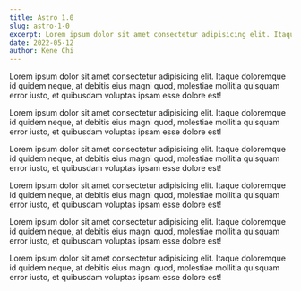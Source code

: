```yaml
---
title: Astro 1.0
slug: astro-1-0
excerpt: Lorem ipsum dolor sit amet consectetur adipisicing elit. Itaque doloremque id quidem neque, at debitis eius magni quod, molestiae mollitia quisquam error iusto, et quibusdam voluptas ipsam esse dolore est!
date: 2022-05-12
author: Kene Chi
---
```


Lorem ipsum dolor sit amet consectetur adipisicing elit. Itaque doloremque id quidem neque, at debitis eius magni quod, molestiae mollitia quisquam error iusto, et quibusdam voluptas ipsam esse dolore est!

Lorem ipsum dolor sit amet consectetur adipisicing elit. Itaque doloremque id quidem neque, at debitis eius magni quod, molestiae mollitia quisquam error iusto, et quibusdam voluptas ipsam esse dolore est!

Lorem ipsum dolor sit amet consectetur adipisicing elit. Itaque doloremque id quidem neque, at debitis eius magni quod, molestiae mollitia quisquam error iusto, et quibusdam voluptas ipsam esse dolore est!

Lorem ipsum dolor sit amet consectetur adipisicing elit. Itaque doloremque id quidem neque, at debitis eius magni quod, molestiae mollitia quisquam error iusto, et quibusdam voluptas ipsam esse dolore est!

Lorem ipsum dolor sit amet consectetur adipisicing elit. Itaque doloremque id quidem neque, at debitis eius magni quod, molestiae mollitia quisquam error iusto, et quibusdam voluptas ipsam esse dolore est!

Lorem ipsum dolor sit amet consectetur adipisicing elit. Itaque doloremque id quidem neque, at debitis eius magni quod, molestiae mollitia quisquam error iusto, et quibusdam voluptas ipsam esse dolore est!